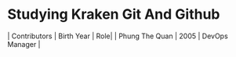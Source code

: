 # Studying Kraken Git And Github

| Contributors       | Birth Year    | Role|
| Phung The Quan    | 2005          | DevOps Manager |
